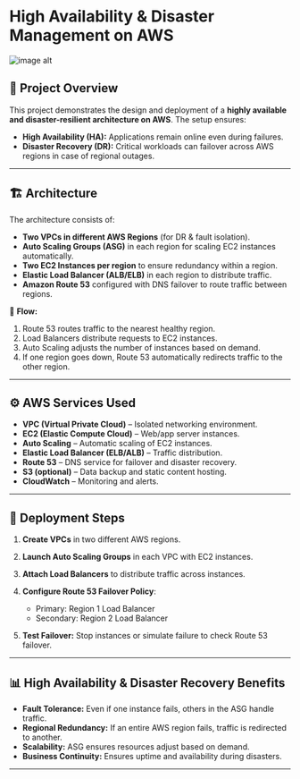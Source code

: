 # High Availability & Disaster Management on AWS

![image alt](https://github.com/Sharan-Birajdar/HA-DR-AWS-Project/blob/main/doc/Images/Architecture.png?raw=true)


## 📌 Project Overview

This project demonstrates the design and deployment of a **highly available and disaster-resilient architecture on AWS**.
The setup ensures:

* **High Availability (HA):** Applications remain online even during failures.
* **Disaster Recovery (DR):** Critical workloads can failover across AWS regions in case of regional outages.

---

## 🏗️ Architecture

The architecture consists of:

* **Two VPCs in different AWS Regions** (for DR & fault isolation).
* **Auto Scaling Groups (ASG)** in each region for scaling EC2 instances automatically.
* **Two EC2 Instances per region** to ensure redundancy within a region.
* **Elastic Load Balancer (ALB/ELB)** in each region to distribute traffic.
* **Amazon Route 53** configured with DNS failover to route traffic between regions.

📌 **Flow:**

1. Route 53 routes traffic to the nearest healthy region.
2. Load Balancers distribute requests to EC2 instances.
3. Auto Scaling adjusts the number of instances based on demand.
4. If one region goes down, Route 53 automatically redirects traffic to the other region.

---

## ⚙️ AWS Services Used

* **VPC (Virtual Private Cloud)** – Isolated networking environment.
* **EC2 (Elastic Compute Cloud)** – Web/app server instances.
* **Auto Scaling** – Automatic scaling of EC2 instances.
* **Elastic Load Balancer (ELB/ALB)** – Traffic distribution.
* **Route 53** – DNS service for failover and disaster recovery.
* **S3 (optional)** – Data backup and static content hosting.
* **CloudWatch** – Monitoring and alerts.

---

## 🚀 Deployment Steps

1. **Create VPCs** in two different AWS regions.
2. **Launch Auto Scaling Groups** in each VPC with EC2 instances.
3. **Attach Load Balancers** to distribute traffic across instances.
4. **Configure Route 53 Failover Policy**:

   * Primary: Region 1 Load Balancer
   * Secondary: Region 2 Load Balancer
5. **Test Failover:** Stop instances or simulate failure to check Route 53 failover.

---

## 📊 High Availability & Disaster Recovery Benefits

* **Fault Tolerance:** Even if one instance fails, others in the ASG handle traffic.
* **Regional Redundancy:** If an entire AWS region fails, traffic is redirected to another.
* **Scalability:** ASG ensures resources adjust based on demand.
* **Business Continuity:** Ensures uptime and availability during disasters.

---
